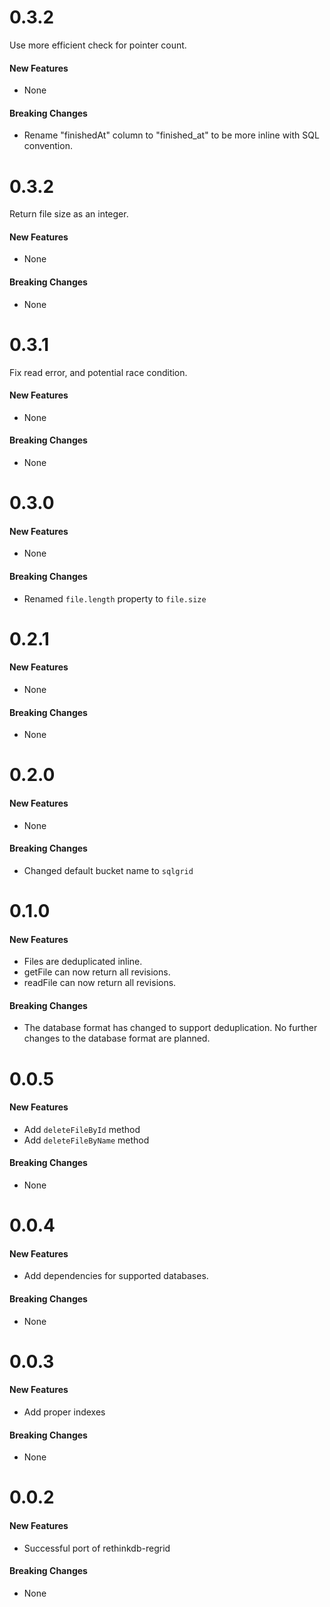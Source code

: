 # 0.3.2

Use more efficient check for pointer count.

#### New Features

- None

#### Breaking Changes

- Rename "finishedAt" column to "finished_at" to be more inline with SQL convention.

# 0.3.2

Return file size as an integer.

#### New Features

- None

#### Breaking Changes

- None

# 0.3.1

Fix read error, and potential race condition.

#### New Features

- None

#### Breaking Changes

- None

# 0.3.0

#### New Features

- None

#### Breaking Changes

- Renamed `file.length` property to `file.size`

# 0.2.1

#### New Features

- None

#### Breaking Changes

- None

# 0.2.0

#### New Features

- None

#### Breaking Changes

- Changed default bucket name to `sqlgrid`

# 0.1.0

#### New Features

- Files are deduplicated inline.
- getFile can now return all revisions.
- readFile can now return all revisions.

#### Breaking Changes

- The database format has changed to support deduplication. No further changes to the database format are planned.

# 0.0.5

#### New Features

- Add `deleteFileById` method
- Add `deleteFileByName` method

#### Breaking Changes

- None

# 0.0.4

#### New Features

- Add dependencies for supported databases.

#### Breaking Changes

- None

# 0.0.3

#### New Features

- Add proper indexes

#### Breaking Changes

- None

# 0.0.2

#### New Features

- Successful port of rethinkdb-regrid

#### Breaking Changes

- None
